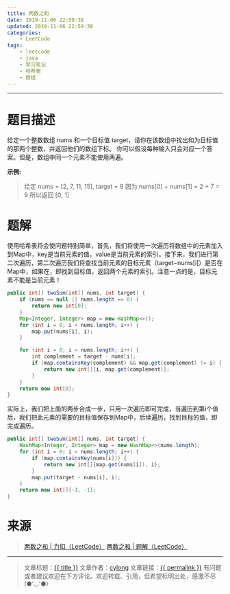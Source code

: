 ```yaml
---
title: 两数之和
date: 2019-11-06 22:59:38
updated: 2019-11-06 22:59:38
categories:
    - LeetCode
tags:
    - leetcode
    - java
    - 学习笔记
    - 哈希表
    - 数组
---
```

---

# 题目描述

给定一个整数数组 nums 和一个目标值 target，请你在该数组中找出和为目标值的那两个整数，并返回他们的数组下标。
你可以假设每种输入只会对应一个答案。但是，数组中同一个元素不能使用两遍。

**示例:**
> 给定 nums = [2, 7, 11, 15], target = 9
> 因为 nums[0] + nums\[1\] = 2 + 7 = 9
> 所以返回 [0, 1]

<!-- more -->

# 题解

使用哈希表将会使问题特别简单，首先，我们将使用一次遍历将数组中的元素加入到Map中，key是当前元素的值，value是当前元素的索引。接下来，我们进行第二次遍历，第二次遍历我们将查找当前元素的目标元素（target−nums[i]）是否在Map中，如果在，即找到目标值，返回两个元素的索引。注意一点的是，目标元素不能是当前元素！

```java
public int[] twoSum(int[] nums, int target) {
    if (nums == null || nums.length == 0) {
        return new int[0];
    }
    Map<Integer, Integer> map = new HashMap<>();
    for (int i = 0; i < nums.length; i++) {
        map.put(nums[i], i);
    }

    for (int i = 0; i < nums.length; i++) {
        int complement = target - nums[i];
        if (map.containsKey(complement) && map.get(complement) != i) {
            return new int[]{i, map.get(complement)};
        }
    }
    return new int[0];
}
```

实际上，我们把上面的两步合成一步，只用一次遍历即可完成，当遍历到第i个值后，我们把此元素的需要的目标值保存到Map中，后续遍历，找到目标的值，即完成遍历。

```java
public int[] twoSum(int[] nums, int target) {
    HashMap<Integer, Integer> map = new HashMap<>(nums.length);
    for (int i = 0; i < nums.length; i++) {
        if (map.containsKey(nums[i])) {
            return new int[]{map.get(nums[i]), i};
        }
        map.put(target - nums[i], i);
    }
    return new int[]{-1, -1};
}
```

# 来源
> [两数之和 | 力扣（LeetCode）][1]
> [两数之和 | 题解（LeetCode）][2]

---

> 文章标题：<a href='{{ permalink }}' title='{{ title }}' >{{ title }}</a>
> 文章作者：[cylong](http://www.cylong.com/about/ "cylong")
> 文章链接：<a href='{{ permalink }}' title='{{ title }}' >{{ permalink }}</a>
> 有问题或者建议欢迎在下方评论。欢迎转载、引用，但希望标明出处，感激不尽(●'◡'●)

[1]: https://leetcode-cn.com/problems/two-sum "两数之和 | 力扣（LeetCode）"
[2]: https://leetcode-cn.com/problems/two-sum/solution/liang-shu-zhi-he-by-leetcode-2/ "两数之和 | 题解（LeetCode）"

